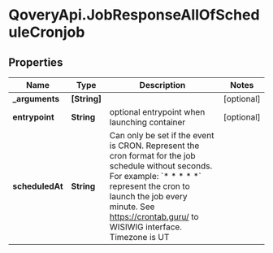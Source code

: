 # QoveryApi.JobResponseAllOfScheduleCronjob

## Properties

Name | Type | Description | Notes
------------ | ------------- | ------------- | -------------
**_arguments** | **[String]** |  | [optional] 
**entrypoint** | **String** | optional entrypoint when launching container | [optional] 
**scheduledAt** | **String** | Can only be set if the event is CRON.   Represent the cron format for the job schedule without seconds.   For example: &#x60;* * * * *&#x60; represent the cron to launch the job every minute.   See https://crontab.guru/ to WISIWIG interface.   Timezone is UT  | 


